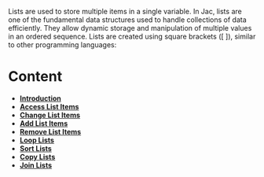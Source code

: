 Lists are used to store multiple items in a single variable.
In Jac, lists are one of the fundamental data structures used to handle collections of data efficiently. They allow dynamic storage and manipulation of multiple values in an ordered sequence.
Lists are created using square brackets ([ ]), similar to other programming languages:


# Content

- [**Introduction**](jac_list_introduction.md)
- [**Access List Items**](jac_access_list_items.md)
- [**Change List Items**](jac_change_list_items.md)
- [**Add List Items**](jac_add_list.md)
- [**Remove List Items**](jac_remove_list_items.md)
- [**Loop Lists**](jac_loop_list.md)
- [**Sort Lists**](jac_sort_list.md)
- [**Copy Lists**](jac_copy_list.md)
- [**Join Lists**](jac_join_list.md)